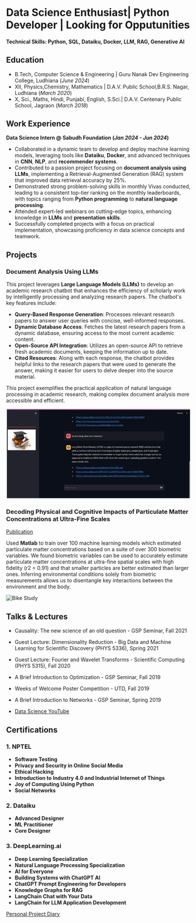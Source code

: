# Data Science Enthusiast| Python Developer | Looking for Opputunities

#### Technical Skills: Python, SQL, Dataiku, Docker, LLM, RAG, Generative AI

## Education
- B.Tech, Computer Science & Engineering | Guru Nanak Dev Engineering College, Ludhiana (_June 2024_)								       		
- XII, Physics,Chemistry, Mathematics    | D.A.V. Public School,B.R.S. Nagar, Ludhiana (_March 2020_)	 			        		
- X, Sci., Maths, Hindi, Punjabi, English, S.Sci.| D.A.V. Centenary Public School, Jagraon (_March 2018_)

## Work Experience
**Data Science Intern @ Sabudh Foundation (_Jan 2024 - Jun 2024_)**
- Collaborated in a dynamic team to develop and deploy machine learning models, leveraging tools like **Dataiku**, **Docker**, and advanced techniques in **CNN**, **NLP**, and **recommender systems**.
- Contributed to a passion project focusing on **document analysis using LLMs**, implementing a Retrieval-Augmented Generation (RAG) system that improved data retrieval accuracy by 25%.
- Demonstrated strong problem-solving skills in monthly Vivas conducted, leading to a consistent top-tier ranking on the monthly leaderboards, with topics ranging from **Python programming** to **natural language processing**.
- Attended expert-led webinars on cutting-edge topics, enhancing knowledge in **LLMs** and **presentation skills**.
- Successfully completed projects  with a focus on practical implementation, showcasing proficiency in data science concepts and teamwork.


## Projects
### Document Analysis Using LLMs

This project leverages **Large Language Models (LLMs)** to develop an academic research chatbot that enhances the efficiency of scholarly work by intelligently processing and analyzing research papers. The chatbot's key features include:

- **Query-Based Response Generation**: Processes relevant research papers to answer user queries with concise, well-informed responses.
- **Dynamic Database Access**: Fetches the latest research papers from a dynamic database, ensuring access to the most current academic content.
- **Open-Source API Integration**: Utilizes an open-source API to retrieve fresh academic documents, keeping the information up to date.
- **Cited Resources**: Along with each response, the chatbot provides helpful links to the research papers that were used to generate the answer, making it easier for users to delve deeper into the source material.

This project exemplifies the practical application of natural language processing in academic research, making complex document analysis more accessible and efficient.

![Document Analysis Using LLms:Academic Research Chatbot](/assets/img/Project.png)

### Decoding Physical and Cognitive Impacts of Particulate Matter Concentrations at Ultra-Fine Scales
[Publication](https://www.mdpi.com/1424-8220/22/11/4240)

Used **Matlab** to train over 100 machine learning models which estimated particulate matter concentrations based on a suite of over 300 biometric variables. We found biometric variables can be used to accurately estimate particulate matter concentrations at ultra-fine spatial scales with high fidelity (r2 = 0.91) and that smaller particles are better estimated than larger ones. Inferring environmental conditions solely from biometric measurements allows us to disentangle key interactions between the environment and the body.

![Bike Study](/assets/img/bike_study.jpeg)

## Talks & Lectures
- Causality: The new science of an old question - GSP Seminar, Fall 2021
- Guest Lecture: Dimensionality Reduction - Big Data and Machine Learning for Scientific Discovery (PHYS 5336), Spring 2021
- Guest Lecture: Fourier and Wavelet Transforms - Scientific Computing (PHYS 5315), Fall 2020
- A Brief Introduction to Optimization - GSP Seminar, Fall 2019
- Weeks of Welcome Poster Competition - UTD, Fall 2019
- A Brief Introduction to Networks - GSP Seminar, Spring 2019

- [Data Science YouTube](https://www.youtube.com/channel/UCa9gErQ9AE5jT2DZLjXBIdA)

## Certifications
### 1. NPTEL
- **Software Testing**
- **Privacy and Security in Online Social Media**
- **Ethical Hacking**
- **Introduction to Industry 4.0 and Industrial Internet of Things**
- **Joy of Computing Using Python**
- **Social Networks**

### 2. Dataiku
- **Advanced Designer**
- **ML Practitioner**
- **Core Designer**

### 3. DeepLearning.ai
- **Deep Learning Specialization**
- **Natural Language Processing Specialization**
- **AI for Everyone**
- **Building Systems with ChatGPT AI**
- **ChatGPT Prompt Engineering for Developers**
- **Knowledge Graphs for RAG**
- **LangChain Chat with Your Data**
- **LangChain for LLM Application Development**

 [Personal Project Diary](https://medium.com/@shawhin)